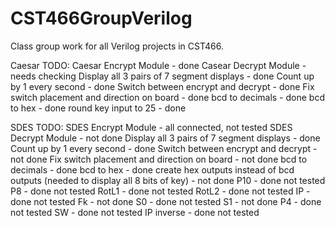 # CST466GroupVerilog
Class group work for all Verilog projects in CST466.

Caesar TODO:
	Caesar Encrypt Module - done
	Casear Decrypt Module - needs checking
	Display all 3 pairs of 7 segment displays - done
	Count up by 1 every second - done
	Switch between encrypt and decrypt - done
	Fix switch placement and direction on board - done
	bcd to decimals - done
	bcd to hex - done
	round key input to 25 - done
	
SDES TODO:
	SDES Encrypt Module - all connected, not tested
	SDES Decrypt Module - not done
	Display all 3 pairs of 7 segment displays - done
	Count up by 1 every second - done
	Switch between encrypt and decrypt - not done
	Fix switch placement and direction on board - not done
	bcd to decimals - done
	bcd to hex - done
	create hex outputs instead of bcd outputs (needed to display all 8 bits of key) - not done
	P10 - done not tested
	P8 - done not tested
	RotL1 - done not tested
	RotL2 - done not tested
	IP - done not tested
	Fk - not done
		S0 - done not tested
		S1 - not done
		P4 - done not tested
	SW - done not tested
	IP inverse - done not tested
	
	